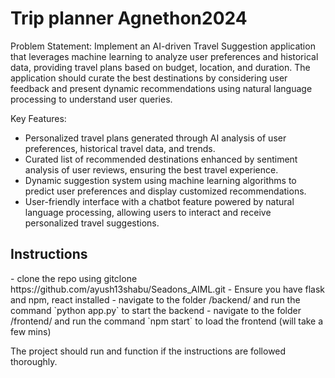 <h1>Trip planner Agnethon2024</h1>
Problem Statement:
Implement an AI-driven Travel Suggestion application that leverages machine learning to analyze user
preferences and historical data, providing travel plans based on budget, location, and duration. The
application should curate the best destinations by considering user feedback and present dynamic
recommendations using natural language processing to understand user queries.

Key Features:
- Personalized travel plans generated through AI analysis of user preferences, historical travel data,
and trends.
- Curated list of recommended destinations enhanced by sentiment analysis of user reviews,
ensuring the best travel experience.
- Dynamic suggestion system using machine learning algorithms to predict user preferences and
display customized recommendations.
- User-friendly interface with a chatbot feature powered by natural language processing, allowing
users to interact and receive personalized travel suggestions.

<h2>Instructions</h2>
- clone the repo using gitclone https://github.com/ayush13shabu/Seadons_AIML.git
- Ensure you have flask and npm, react installed
- navigate to the folder /backend/ and run the command `python app.py` to start the backend
- navigate to the folder /frontend/ and run the command `npm start` to load the frontend (will take a few mins)

 The project should run and function if the instructions are followed thoroughly.
